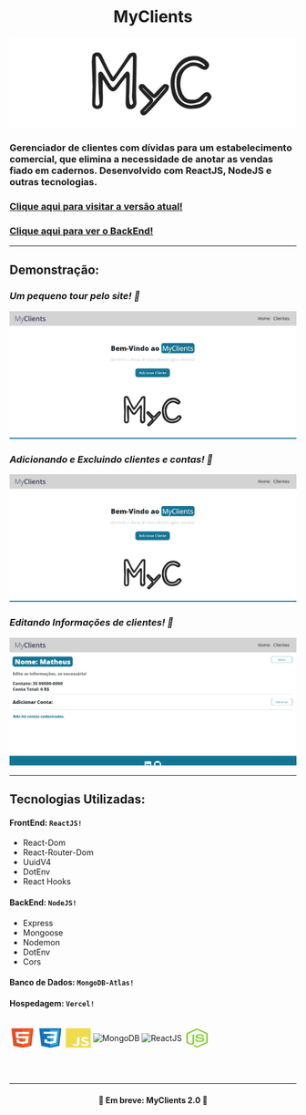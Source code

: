 <h1 align="center" >MyClients</h1>

<div align="center">
  <img src="/src/img/logo.jpeg"/>
</div>

### Gerenciador de clientes com dívidas para um estabelecimento comercial, que elimina a necessidade de anotar as vendas fiado em cadernos. Desenvolvido com ReactJS, NodeJS e outras tecnologias.

### <a href="https://my-clients-kohl.vercel.app/">Clique aqui para visitar a versão atual!<a/>
### <a href="https://github.com/MatheusAndrade23/MyClients_Backend">Clique aqui para ver o BackEnd!<a/>

---

<h2>Demonstração:</h2>

### _Um pequeno tour pelo site! 🚀_
<img src="/src/img/inicial.gif"/>

### _Adicionando e Excluindo clientes e contas! 🚀_
<img src="/src/img/manipulando.gif"/>

### _Editando Informações de clientes! 🚀_
<img src="/src/img/editando.gif"/>


---


<h2>Tecnologias Utilizadas:</h2>
 
 #### FrontEnd: `ReactJS!`
	
- React-Dom
- React-Router-Dom
- UuidV4
- DotEnv
- React Hooks
	
 #### BackEnd: `NodeJS!`
	
- Express
- Mongoose
- Nodemon
- DotEnv
- Cors
 	
 #### Banco de Dados: `MongoDB-Atlas!`
	
 #### Hospedagem: `Vercel!`
 
 <div style="display: inline_block"><br>
  <img align="center" alt="HTML" height="35" width="45" src="https://raw.githubusercontent.com/devicons/devicon/master/icons/html5/html5-original.svg">
  <img align="center" alt="CSS" height="35" width="45" src="https://raw.githubusercontent.com/devicons/devicon/master/icons/css3/css3-original.svg">
  <img align="center" alt="Js" height="35" width="45" src="https://raw.githubusercontent.com/devicons/devicon/master/icons/javascript/javascript-plain.svg">
  <img align="center" alt="MongoDB" height="35" width="45" src="https://cdn.jsdelivr.net/gh/devicons/devicon/icons/mongodb/mongodb-plain.svg">
  <img align="center" alt="ReactJS" height="35" width="45" src="https://cdn.jsdelivr.net/gh/devicons/devicon/icons/react/react-original.svg">
  <img align="center" alt="NodeJS" height="35" width="45" src="https://raw.githubusercontent.com/devicons/devicon/master/icons/nodejs/nodejs-plain.svg">
 </div>
 
 <br></br>


 ---


<h4 align="center"> 
	🚧 Em breve: MyClients 2.0 🚧
</h4>
